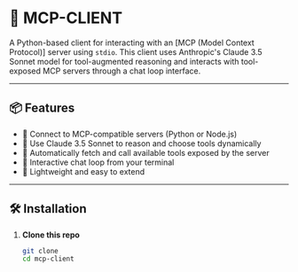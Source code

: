 # 🧠 MCP-CLIENT

A Python-based client for interacting with an [MCP (Model Context Protocol)] server using `stdio`. This client uses Anthropic's Claude 3.5 Sonnet model for tool-augmented reasoning and interacts with tool-exposed MCP servers through a chat loop interface.

---

## 📦 Features

- 🔌 Connect to MCP-compatible servers (Python or Node.js)
- 🤖 Use Claude 3.5 Sonnet to reason and choose tools dynamically
- 🧰 Automatically fetch and call available tools exposed by the server
- 💬 Interactive chat loop from your terminal
- 🌱 Lightweight and easy to extend

---

## 🛠️ Installation

1. **Clone this repo**
   ```bash
   git clone 
   cd mcp-client

   ```
